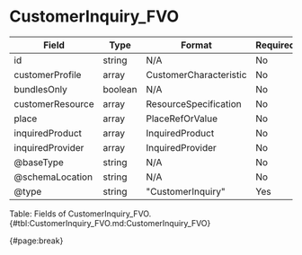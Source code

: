 <!--
    ATTENTION: This file was generated via gradle!
               Do NOT manually edit this file! Any such changes will be overwritten!
-->

# CustomerInquiry_FVO

| Field | Type | Format | Required |
| ------- | ------- | ------- | --- |
| id | string | N/A | No |
| customerProfile | array | CustomerCharacteristic | No |
| bundlesOnly | boolean | N/A | No |
| customerResource | array | ResourceSpecification | No |
| place | array | PlaceRefOrValue | No |
| inquiredProduct | array | InquiredProduct | No |
| inquiredProvider | array | InquiredProvider | No |
| @baseType | string | N/A | No |
| @schemaLocation | string | N/A | No |
| @type | string | "CustomerInquiry" | Yes |

Table: Fields of CustomerInquiry_FVO. {#tbl:CustomerInquiry_FVO.md:CustomerInquiry_FVO}

{#page:break}
